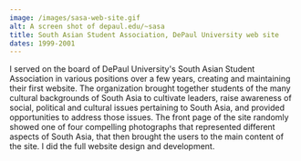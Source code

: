 ```yaml
---
image: /images/sasa-web-site.gif
alt: A screen shot of depaul.edu/~sasa
title: South Asian Student Association, DePaul University web site
dates: 1999-2001
---
```

I served on the board of DePaul University's South Asian Student Association in various positions over a few years, creating and maintaining their first website. The organization brought together students of the many cultural backgrounds of South Asia to cultivate leaders, raise awareness of social, political and cultural issues pertaining to South Asia, and provided opportunities to address those issues. The front page of the site randomly showed one of four compelling photographs that represented different aspects of South Asia, that then brought the users to the main content of the site. I did the full website design and development.
